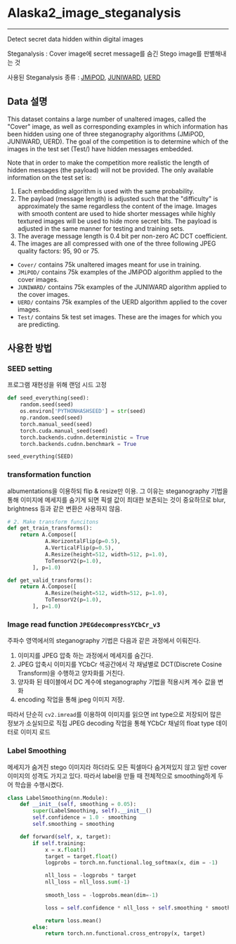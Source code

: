 # Alaska2_image_steganalysis
---
Detect secret data hidden within digital images

Steganalysis : Cover image에 secret message를 숨긴 Stego image를 판별해내는 것

사용된 Steganalysis 종류 : [JMiPOD](), [JUNIWARD](), [UERD]()

## Data 설명
This dataset contains a large number of unaltered images, called the "Cover" image, as well as corresponding examples in which information has been hidden using one of three steganography algorithms (JMiPOD, JUNIWARD, UERD). The goal of the competition is to determine which of the images in the test set (Test/) have hidden messages embedded.

Note that in order to make the competition more realistic the length of hidden messages (the payload) will not be provided. The only available information on the test set is:

1. Each embedding algorithm is used with the same probability.
2. The payload (message length) is adjusted such that the "difficulty" is approximately the same regardless the content of the image. Images with smooth content are used to hide shorter messages while highly textured images will be used to hide more secret bits. The payload is adjusted in the same manner for testing and training sets.
3. The average message length is 0.4 bit per non-zero AC DCT coefficient.
4. The images are all compressed with one of the three following JPEG quality factors: 95, 90 or 75.

- `Cover/` contains 75k unaltered images meant for use in training.
- `JMiPOD/` contains 75k examples of the JMiPOD algorithm applied to the cover images.
- `JUNIWARD/` contains 75k examples of the JUNIWARD algorithm applied to the cover images.
- `UERD/` contains 75k examples of the UERD algorithm applied to the cover images.
- `Test/` contains 5k test set images. These are the images for which you are predicting.

## 사용한 방법

### SEED setting
프로그램 재현성을 위해 랜덤 시드 고정
``` python
def seed_everything(seed):
    random.seed(seed)
    os.environ['PYTHONHASHSEED'] = str(seed)
    np.random.seed(seed)
    torch.manual_seed(seed)
    torch.cuda.manual_seed(seed)
    torch.backends.cudnn.deterministic = True
    torch.backends.cudnn.benchmark = True

seed_everything(SEED)
```

### transformation function
albumentations을 이용하되 flip & resize만 이용. 그 이유는 steganography 기법을 통해 이미지에 메세지를 숨기게 되면 픽셀 값이 최대한 보존되는 것이 중요하므로 blur, brightness 등과 같은 변환은 사용하지 않음.
``` python
# 2. Make transform funcitons
def get_train_transforms():
    return A.Compose([
            A.HorizontalFlip(p=0.5),
            A.VerticalFlip(p=0.5),
            A.Resize(height=512, width=512, p=1.0),
            ToTensorV2(p=1.0),
        ], p=1.0)

def get_valid_transforms():
    return A.Compose([
            A.Resize(height=512, width=512, p=1.0),
            ToTensorV2(p=1.0),
        ], p=1.0)
```

### Image read function `JPEGdecompressYCbCr_v3`
주파수 영역에서의 steganography 기법은 다음과 같은 과정에서 이뤄진다.
1. 이미지를 JPEG 압축 하는 과정에서 메세지를 숨긴다.
2. JPEG 압축시 이미지를 YCbCr 색공간에서 각 채널별로 DCT(Discrete Cosine Transform)을 수행하고 양자화를 거친다.
3. 양자화 된 테이블에서 DC 계수에 steganography 기법을 적용시켜 계수 값을 변화
4. encoding 작업을 통해 jpeg 이미지 저장.

따라서 단순히 `cv2.imread`를 이용하여 이미지를 읽으면 int type으로 저장되어 많은 정보가 소실되므로 직접 JPEG decoding 작업을 통해 YCbCr 채널의 float type 데이터로 이미지 로드

### Label Smoothing
메세지가 숨겨진 stego 이미지라 하더라도 모든 픽셀마다 숨겨져있지 않고 일반 cover 이미지의 성격도 가지고 있다. 따라서 label을 만들 때 전체적으로 smoothing하게 두어 학습을 수행시켰다.
``` python
class LabelSmoothing(nn.Module):
    def __init__(self, smoothing = 0.05):
        super(LabelSmoothing, self).__init__()
        self.confidence = 1.0 - smoothing
        self.smoothing = smoothing

    def forward(self, x, target):
        if self.training:
            x = x.float()
            target = target.float()
            logprobs = torch.nn.functional.log_softmax(x, dim = -1)

            nll_loss = -logprobs * target
            nll_loss = nll_loss.sum(-1)
    
            smooth_loss = -logprobs.mean(dim=-1)

            loss = self.confidence * nll_loss + self.smoothing * smooth_loss

            return loss.mean()
        else:
            return torch.nn.functional.cross_entropy(x, target)
```
